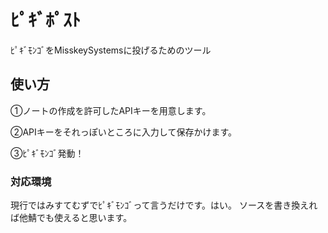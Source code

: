 # ﾋﾟｷﾞﾎﾟｽﾄ
ﾋﾟｷﾞﾓﾝｺﾞをMisskeySystemsに投げるためのツール

## 使い方
①ノートの作成を許可したAPIキーを用意します。

②APIキーをそれっぽいところに入力して保存かけます。

③ﾋﾟｷﾞﾓﾝｺﾞ発動！

### 対応環境
現行ではみすてむずでﾋﾟｷﾞﾓﾝｺﾞって言うだけです。はい。
ソースを書き換えれば他鯖でも使えると思います。
